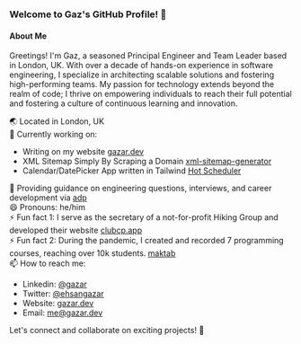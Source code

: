 ### Welcome to Gaz's GitHub Profile! 👋

#### About Me
Greetings! I'm Gaz, a seasoned Principal Engineer and Team Leader based in London, UK. With over a decade of hands-on experience in software engineering, I specialize in architecting scalable solutions and fostering high-performing teams. My passion for technology extends beyond the realm of code; I thrive on empowering individuals to reach their full potential and fostering a culture of continuous learning and innovation.

🌏 Located in London, UK \
🔭 Currently working on:
   - Writing on my website [gazar.dev](https://gazar.dev)
   - XML Sitemap Simply By Scraping a Domain [xml-sitemap-generator](https://github.com/ehsangazar/xml-sitemap-generator)
   - Calendar/DatePicker App written in Tailwind [Hot Scheduler](https://www.npmjs.com/package/hot-scheduler)
   
💬 Providing guidance on engineering questions, interviews, and career development via [adp](https://adplist.org/mentors/ehsan-gazar) \
😄 Pronouns: he/him \
⚡ Fun fact 1: I serve as the secretary of a not-for-profit Hiking Group and developed their website [clubcp.app](https://clubcp.app) \
⚡ Fun fact 2: During the pandemic, I created and recorded 7 programming courses, reaching over 10k students. [maktab](https://maktabkhooneh.org/teacher/ehsan-gazar/) \
📫 How to reach me:
   - Linkedin: [@gazar](https://www.linkedin.com/in/gazar/)
   - Twitter: [@ehsangazar](https://twitter.com/ehsangazar)
   - Website: [gazar.dev](https://gazar.dev/)
   - Email: me@gazar.dev

Let's connect and collaborate on exciting projects! 🚀
